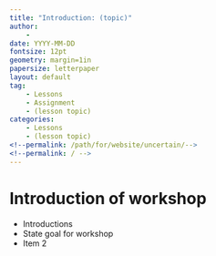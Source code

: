 ```yaml
---
title: "Introduction: (topic)"
author:
    - 
date: YYYY-MM-DD
fontsize: 12pt
geometry: margin=1in
papersize: letterpaper
layout: default
tag:
    - Lessons
    - Assignment
    - (lesson topic)
categories:
    - Lessons
    - (lesson topic)
<!--permalink: /path/for/website/uncertain/-->
<!--permalink: / -->
---
```


# Introduction of workshop #

* Introductions
* State goal for workshop
* Item 2
